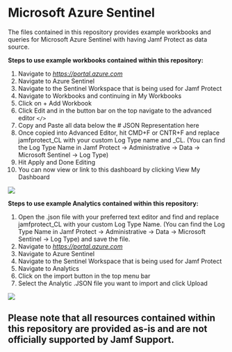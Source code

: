 # Microsoft Azure Sentinel
The files contained in this repository provides example workbooks and queries for Microsoft Azure Sentinel with having Jamf Protect as data source.

**Steps to use example workbooks contained within this repository:**

1. Navigate to _https://portal.azure.com_
2. Navigate to Azure Sentinel
3. Navigate to the Sentinel Workspace that is being used for Jamf Protect
4. Navigate to Workbooks and continuing in My Workbooks
5. Click on + Add Workbook
6. Click Edit and in the button bar on the top navigate to the advanced editor `</>`
7. Copy and Paste all data below the # JSON Representation here
8. Once copied into Advanced Editor, hit CMD+F or CNTR+F and replace jamfprotect_CL with your custom Log Type name and _CL. (You can find the Log Type Name in Jamf Protect -> Administrative -> Data -> Microsoft Sentinel -> Log Type)
9. Hit Apply and Done Editing
10. You can now view or link to this dashboard by clicking View My Dashboard

![](https://github.com/jamf/jamfprotect/blob/e4992fcb9651aa7e92157e436197dbd2d31a28bd/siem_examples/Microsoft%20Azure%20Sentinel/.Microsoft_Azure_Sentinel_Workbook.png)


**Steps to use example Analytics contained within this repository:**

1. Open the .json file with your preferred text editor and find and replace jamfprotect_CL with your custom Log Type Name. (You can find the Log Type Name in Jamf Protect -> Administrative -> Data -> Microsoft Sentinel -> Log Type) and save the file. 
2. Navigate to _https://portal.azure.com_
3. Navigate to Azure Sentinel
4. Navigate to the Sentinel Workspace that is being used for Jamf Protect
5. Navigate to Analytics
6. Click on the import button in the top menu bar
7. Select the Analytic .JSON file you want to import and click Upload

![](https://github.com/jamf/jamfprotect/blob/e4992fcb9651aa7e92157e436197dbd2d31a28bd/siem_examples/Microsoft%20Azure%20Sentinel/.Microsoft_Azure_Sentinel_Incidents.png)

## Please note that all resources contained within this repository are provided as-is and are not officially supported by Jamf Support.